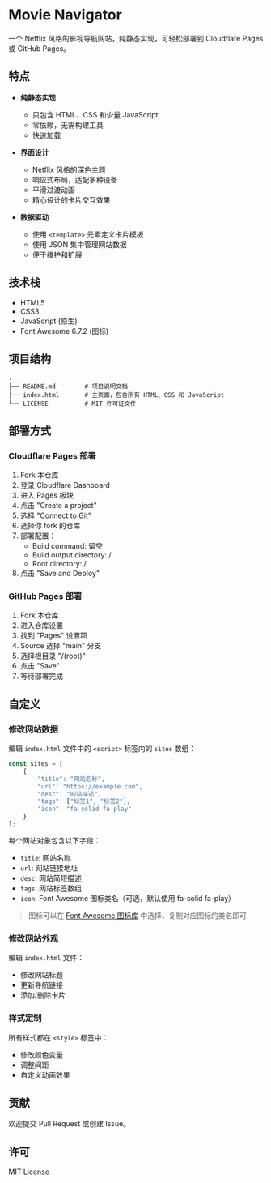 # Movie Navigator

一个 Netflix 风格的影视导航网站，纯静态实现，可轻松部署到 Cloudflare Pages 或 GitHub Pages。

## 特点

- **纯静态实现**
  - 只包含 HTML、CSS 和少量 JavaScript
  - 零依赖，无需构建工具
  - 快速加载

- **界面设计**
  - Netflix 风格的深色主题
  - 响应式布局，适配多种设备
  - 平滑过渡动画
  - 精心设计的卡片交互效果

- **数据驱动**
  - 使用 `<template>` 元素定义卡片模板
  - 使用 JSON 集中管理网站数据
  - 便于维护和扩展

## 技术栈

- HTML5
- CSS3
- JavaScript (原生)
- Font Awesome 6.7.2 (图标)

## 项目结构

```tree
.
├── README.md        # 项目说明文档
├── index.html       # 主页面，包含所有 HTML、CSS 和 JavaScript
└── LICENSE          # MIT 许可证文件
```

## 部署方式

### Cloudflare Pages 部署

1. Fork 本仓库
2. 登录 Cloudflare Dashboard
3. 进入 Pages 板块
4. 点击 "Create a project"
5. 选择 "Connect to Git"
6. 选择你 fork 的仓库
7. 部署配置：
   - Build command: 留空
   - Build output directory: /
   - Root directory: /
8. 点击 "Save and Deploy"

### GitHub Pages 部署

1. Fork 本仓库
2. 进入仓库设置
3. 找到 "Pages" 设置项
4. Source 选择 "main" 分支
5. 选择根目录 "/(root)"
6. 点击 "Save"
7. 等待部署完成

## 自定义

### 修改网站数据

编辑 `index.html` 文件中的 `<script>` 标签内的 `sites` 数组：

```javascript
const sites = [
    {
        "title": "网站名称",
        "url": "https://example.com",
        "desc": "网站描述",
        "tags": ["标签1", "标签2"],
        "icon": "fa-solid fa-play"
    }
];
```

每个网站对象包含以下字段：

- `title`: 网站名称
- `url`: 网站链接地址
- `desc`: 网站简短描述
- `tags`: 网站标签数组
- `icon`: Font Awesome 图标类名（可选，默认使用 fa-solid fa-play）

> 图标可以在 [Font Awesome 图标库](https://fontawesome.com/icons) 中选择，复制对应图标的类名即可

### 修改网站外观

编辑 `index.html` 文件：

- 修改网站标题
- 更新导航链接
- 添加/删除卡片

### 样式定制

所有样式都在 `<style>` 标签中：

- 修改颜色变量
- 调整间距
- 自定义动画效果

## 贡献

欢迎提交 Pull Request 或创建 Issue。

## 许可

MIT License
